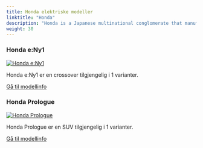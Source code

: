 ```yaml
---
title: Honda elektriske modeller
linktitle: "Honda"
description: "Honda is a Japanese multinational conglomerate that manufactures automobiles, motorcycles, and power equipment. It is the world's largest motorcycle manufacturer and one of the largest automobile manufacturers. Honda also has a luxury brand called Acura, which it launched in 1986 as the first Japanese luxury brand."
weight: 30
---
```

<!-- markdownlint-disable MD033 -->
<!-- markdownlint-disable MD010 -->


<div class="container p-3 mb-4 bg-body-tertiary rounded border">
<h3> Honda e:Ny1</h3>
	<div class="row">
		<div class="col col-12 col-md-6">
			<a href="e_ny1"><img src="https://media.evkx.net/multimedia/models/honda/e_ny1/e_ny1/main_1_st.jpg" class="img-fluid" alt="Honda e:Ny1" ></a>
		</div>
		<div class="col col-12 col-md-6">
<p>
Honda e:Ny1 er en crossover tilgjengelig i 1 varianter.
</p>
	<a href="e_ny1/" class="btn btn-outline-primary" role="button">Gå til modellinfo</a>
		</div>
	</div>
</div>
<div class="container p-3 mb-4 bg-body-tertiary rounded border">
<h3> Honda Prologue</h3>
	<div class="row">
		<div class="col col-12 col-md-6">
			<a href="prologue"><img src="https://media.evkx.net/multimedia/models/honda/prologue/prologue_awd/main_1_st.jpg" class="img-fluid" alt="Honda Prologue" ></a>
		</div>
		<div class="col col-12 col-md-6">
<p>
Honda Prologue er en SUV tilgjengelig i 1 varianter.
</p>
	<a href="prologue/" class="btn btn-outline-primary" role="button">Gå til modellinfo</a>
		</div>
	</div>
</div>
